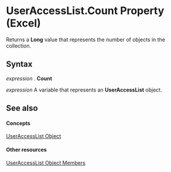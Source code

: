 
# UserAccessList.Count Property (Excel)

Returns a  **Long** value that represents the number of objects in the collection.


## Syntax

 _expression_ . **Count**

 _expression_ A variable that represents an **UserAccessList** object.


## See also


#### Concepts


[UserAccessList Object](8b753ffc-e4d5-0824-e465-a3bdb9ed9202.md)
#### Other resources


[UserAccessList Object Members](059758be-57b7-64dc-7820-7077d1010509.md)
